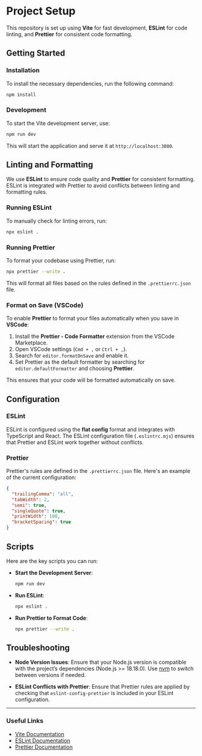 # Project Setup

This repository is set up using **Vite** for fast development, **ESLint** for code linting, and **Prettier** for consistent code formatting.

## Getting Started

### Installation

To install the necessary dependencies, run the following command:

```bash
npm install
```

### Development

To start the Vite development server, use:

```bash
npm run dev
```

This will start the application and serve it at `http://localhost:3000`.

## Linting and Formatting

We use **ESLint** to ensure code quality and **Prettier** for consistent formatting. ESLint is integrated with Prettier to avoid conflicts between linting and formatting rules.

### Running ESLint

To manually check for linting errors, run:

```bash
npx eslint .
```

### Running Prettier

To format your codebase using Prettier, run:

```bash
npx prettier --write .
```

This will format all files based on the rules defined in the `.prettierrc.json` file.

### Format on Save (VSCode)

To enable **Prettier** to format your files automatically when you save in **VSCode**:

1. Install the **Prettier - Code Formatter** extension from the VSCode Marketplace.
2. Open VSCode settings (`Cmd + ,` or `Ctrl + ,`).
3. Search for `editor.formatOnSave` and enable it.
4. Set Prettier as the default formatter by searching for `editor.defaultFormatter` and choosing **Prettier**.

This ensures that your code will be formatted automatically on save.

## Configuration

### ESLint

ESLint is configured using the **flat config** format and integrates with TypeScript and React. The ESLint configuration file (`.eslintrc.mjs`) ensures that Prettier and ESLint work together without conflicts.

### Prettier

Prettier's rules are defined in the `.prettierrc.json` file. Here's an example of the current configuration:

```json
{
  "trailingComma": "all",
  "tabWidth": 2,
  "semi": true,
  "singleQuote": true,
  "printWidth": 100,
  "bracketSpacing": true
}
```

## Scripts

Here are the key scripts you can run:

- **Start the Development Server**: 
  ```bash
  npm run dev
  ```
- **Run ESLint**: 
  ```bash
  npx eslint .
  ```
- **Run Prettier to Format Code**: 
  ```bash
  npx prettier --write .
  ```

## Troubleshooting

- **Node Version Issues**: Ensure that your Node.js version is compatible with the project’s dependencies (Node.js >= 18.18.0). Use [nvm](https://github.com/nvm-sh/nvm) to switch between versions if needed.
  
- **ESLint Conflicts with Prettier**: Ensure that Prettier rules are applied by checking that `eslint-config-prettier` is included in your ESLint configuration.

---

### Useful Links

- [Vite Documentation](https://vitejs.dev/guide/)
- [ESLint Documentation](https://eslint.org/docs/latest/)
- [Prettier Documentation](https://prettier.io/docs/en/index.html)
